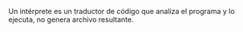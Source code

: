 Un intérprete es un traductor de código que analiza el programa y lo ejecuta, no genera archivo resultante.
